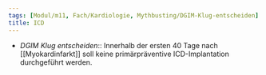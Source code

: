 ```yaml
---
tags: [Modul/m11, Fach/Kardiologie, Mythbusting/DGIM-Klug-entscheiden]
title: ICD
---
```

- *DGIM Klug entscheiden*:: Innerhalb der ersten 40 Tage nach [[Myokardinfarkt]] soll keine primärpräventive ICD-Implantation durchgeführt werden.